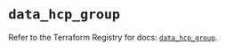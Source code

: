 # `data_hcp_group`

Refer to the Terraform Registry for docs: [`data_hcp_group`](https://registry.terraform.io/providers/hashicorp/hcp/0.99.0/docs/data-sources/group).
